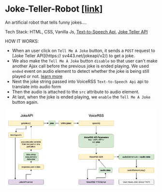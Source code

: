 # Joke-Teller-Robot [[link]](https://prasenjit-joke-teller.netlify.app/)
An artificial robot that tells funny jokes....

Tech Stack: HTML, CSS, Vanilla Js, [Text-to-Speech Api](https://www.voicerss.org/api/), [Joke Teller API](https://sv443.net/jokeapi/v2/)


HOW IT WORKS:
   * When an user click on `Tell Me A Joke` button, it sends a `POST` request to [Joke Teller API](https://  sv443.net/jokeapi/v2/) to get a joke. 
   * We also make the `Tell Me A Joke` button `disable` so that user can't make another Ajax call before the
     previous joke is ended playing. We used `ended` event on audio element to detect whether the joke is being still played or not. [learn more](https://www.w3schools.com/tags/ref_av_dom.asp)
   * Next the joke string passed into VoiceRSS `Text-to-Speech Api` api to translate into audio form 
   * Then the audio is attached to the `src` attribute to audio element.
   * At last, when the joke is ended playing, we `enable` the `Tell Me A Joke` button again.


![](Joke%2BTeller%2BFlowchart.jpg)